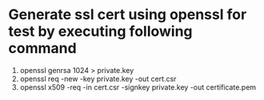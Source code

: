 # Generate ssl cert using openssl for test by executing following command

1) openssl genrsa 1024 > private.key
2) openssl req -new -key private.key -out cert.csr
3) openssl x509 -req -in cert.csr -signkey private.key -out certificate.pem